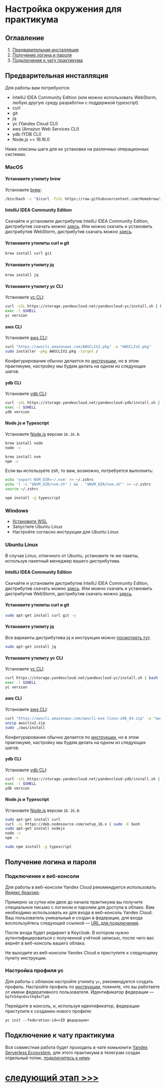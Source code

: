 # Настройка окружения для практикума

## Оглавление
1. [Предварительная инсталляция](#Предварительная-инсталляция)
2. [Получение логина и пароля](#Получение-логина-и-пароля)
3. [Подключение к чату практикума](#Подключение-к-чату-практикума)

## Предварительная инсталляция

Для работы вам потребуются:
- IntelliJ IDEA Community Edition (или можно использовать WebStorm, любую другую среду разработки с поддержкой typescript)
- curl
- git
- jq
- yc (Yandex Cloud CLI)
- aws (Amazon Web Services CLI)
- ydb (YDB CLI)
- Node.js == 16.16.0

Ниже описаны шаги для их установки на различных операционных системах.

### MacOS
#### Установите утилиту brew

Установите [brew](https://brew.sh):

```bash
/bin/bash -c "$(curl -fsSL https://raw.githubusercontent.com/Homebrew/install/HEAD/install.sh)"
```

#### IntelliJ IDEA Community Edition

Скачайте и установите дистрибутив IntelliJ IDEA Community Edition, дистрибутив скачать можно [здесь](https://www.jetbrains.com/ru-ru/idea/download/#section=mac).
Или можно скачать и установить дистрибутив WebStorm, дистрибутив скачать можно [здесь](https://www.jetbrains.com/ru-ru/webstorm/download/#section=mac). 

#### Установите утилиты curl и git

```bash
brew install curl git
```

#### Установите утилиту jq

```bash
brew install jq
```

#### Установите утилиту yc CLI

Установите [yc CLI](https://cloud.yandex.ru/docs/cli/operations/install-cli#interactive):

```bash
curl -sSL https://storage.yandexcloud.net/yandexcloud-yc/install.sh | bash
exec -l $SHELL
yc version
```

#### aws CLI

Установите [aws CLI](https://docs.aws.amazon.com/cli/latest/userguide/install-cliv2-mac.html):

```bash
curl "https://awscli.amazonaws.com/AWSCLIV2.pkg" -o "AWSCLIV2.pkg"
sudo installer -pkg AWSCLIV2.pkg -target /
```

Конфигурирование обычно делается по [инструкции](https://cloud.yandex.ru/docs/ydb/quickstart/document-api/aws-setup), 
но в этом практикуме, настройку мы будем делать на одном из следующих шагов.  

#### ydb CLI

Установите [ydb CLI](https://ydb.tech/ru/docs/reference/ydb-cli/install):

```bash
curl -sSL https://storage.yandexcloud.net/yandexcloud-ydb/install.sh | bash
exec -l $SHELL 
ydb version
```

#### Node.js и Typescript

Установите [Node.js](https://nodejs.org/en/download/current/) версии `16.16.0`:

```bash
brew install node
node -v  
```

```bash
brew install nvm
npm -v  
```

Если вы используете zsh, то вам, возможно, потребуется выполнить:
```bash
echo 'export NVM_DIR=~/.nvm' >> ~/.zshrc
echo '[ -s "$NVM_DIR/nvm.sh" ] && . "$NVM_DIR/nvm.sh"' >> ~/.zshrc
source ~/.zshrc
```

```bash
npm install -g typescript
```

### Windows

- [Установите WSL](https://docs.microsoft.com/en-us/windows/wsl/install)
- Запустите Ubuntu Linux
- Настройте согласно инструкции для Ubuntu Linux

### Ubuntu Linux

В случае Linux, отличного от Ubuntu, установите те же пакеты, используя пакетный менеджер вашего дистрибутива.

#### IntelliJ IDEA Community Edition

Скачайте и установите дистрибутив IntelliJ IDEA Community Edition, дистрибутив скачать можно [здесь](https://www.jetbrains.com/ru-ru/idea/download/#section=linux).
Или можно скачать и установить дистрибутив WebStorm, дистрибутив скачать можно [здесь](https://www.jetbrains.com/ru-ru/webstorm/download/#section=linux).

#### Установите утилиты curl и git

```bash
sudo apt-get install curl git -y
```

#### Установите утилиту jq
Все варианты дистрибутива jq и инструкции можно [посмотреть тут](https://stedolan.github.io/jq/download/).

```bash
sudo apt-get install jq
```

#### Установите утилиту yc CLI

Установите [yc CLI](https://cloud.yandex.ru/docs/cli/operations/install-cli#interactive):

```bash
curl https://storage.yandexcloud.net/yandexcloud-yc/install.sh | bash
exec -l $SHELL
yc version
```

#### aws CLI

Установите [aws CLI](https://docs.aws.amazon.com/cli/latest/userguide/install-cliv2-linux.html):

```bash
curl "https://awscli.amazonaws.com/awscli-exe-linux-x86_64.zip" -o "awscliv2.zip"
unzip awscliv2.zip
sudo ./aws/install
```

Конфигурирование обычно делается по [инструкции](https://cloud.yandex.ru/docs/ydb/quickstart/document-api/aws-setup),
но в этом практикуме, настройку мы будем делать на одном из следующих шагов.

#### ydb CLI

Установите [ydb CLI](https://ydb.tech/ru/docs/reference/ydb-cli/install):

```bash
curl -sSL https://storage.yandexcloud.net/yandexcloud-ydb/install.sh | bash
exec -l $SHELL 
ydb version
```

#### Node.js и Typescript

Установите [Node.js](https://nodejs.org/en/download/current/) версии `16.16.0`:

```bash
sudo apt-get install curl
curl -sL https://deb.nodesource.com/setup_16.x | sudo -E bash
sudo apt-get install nodejs
node -v
npm -v
```

```bash
sudo npm install -g typescript
```

## Получение логина и пароля
### Подключение к веб-консоли
Для работы в веб-консоли Yandex Cloud рекомендуется использовать [Яндекс браузер](https://browser.yandex.ru). 

Примерно за сутки или двое до начала практикума вы получите специальное письмо с логином и паролем для доступа в облако. 
Вам необходимо использовать их для входа в веб-консоль Yandex Cloud. 
Ваш пользователь уникальный и создан в федерации, для входа воспользуйтесь следующей ссылкой — 
[URL для подключения](https://console.cloud.yandex.ru/federations/bpfe54qndovthq9a7lp6). 

После входа будет редирект в Keycloak. В котором нужно аутентифицироваться с полученной учётной записью, 
после чего вас вернёт в веб-консоль вашего облака.

Не выходите из веб-консоли Yandex Cloud и приступите к следующему пункту инструкции.

### Настройка профиля yc

Для работы с облаком настройте утилиту `yc`, рекомендуется создать профиль.
Настройте профиль по [инструкции](https://cloud.yandex.ru/docs/cli/operations/profile/profile-create#interactive-create),
помните, что вы работаете от имени федеративного пользователя. Идентификатор федерации — `bpfe54qndovthq9a7lp6`

Перейдите в консоль, и, используя идентификатор, федерации приступите к созданию нового профиля:

    yc init --federation-id=<ID федерации>

## Подключение к чату практикума

Вся совместная работа будет проходить в чате комьюнити [Yandex Serverless Ecosystem](https://t.me/YandexCloudFunctions), 
для этого практикума в телеграм создан отдельный топик, [подключитесь к нему](https://t.me/YandexCloudFunctions/21064).

# [cледующий этап >>>](../1-create-service-account/README.md)
